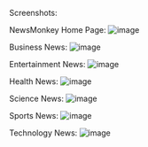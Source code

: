 Screenshots:


NewsMonkey Home Page:
![image](https://user-images.githubusercontent.com/40858535/188201708-dcb9c175-975c-4005-8d1f-cd3b0c520ce7.png)


Business News:
![image](https://user-images.githubusercontent.com/40858535/188201907-08e3bc26-86f8-42ac-af6b-d41b4275b623.png)


Entertainment News:
![image](https://user-images.githubusercontent.com/40858535/188202095-eaab2221-5ef2-4b75-8fca-d336788d0224.png)


Health News:
![image](https://user-images.githubusercontent.com/40858535/188202239-854d9548-2533-4cd1-93be-e2a662342dbb.png)


Science News:
![image](https://user-images.githubusercontent.com/40858535/188202340-e68c04cf-0b5e-4c8a-be20-47726f8e7145.png)


Sports News:
![image](https://user-images.githubusercontent.com/40858535/188202460-d2eeda87-a725-447a-9f83-303e6e032dc8.png)


Technology News:
![image](https://user-images.githubusercontent.com/40858535/188202619-a34f9c59-dc97-4a84-a551-6db65d0f8c28.png)
